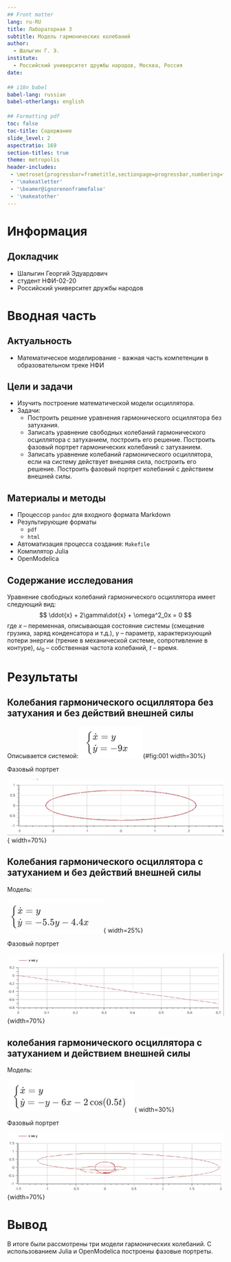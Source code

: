 ```yaml
---
## Front matter
lang: ru-RU
title: Лабораторная 3
subtitle: Модель гармонических колебаний
author:
  - Шалыгин Г. Э.
institute:
  - Российский университет дружбы народов, Москва, Россия
date:

## i18n babel
babel-lang: russian
babel-otherlangs: english

## Formatting pdf
toc: false
toc-title: Содержание
slide_level: 2
aspectratio: 169
section-titles: true
theme: metropolis
header-includes:
 - \metroset{progressbar=frametitle,sectionpage=progressbar,numbering=fraction}
 - '\makeatletter'
 - '\beamer@ignorenonframefalse'
 - '\makeatother'
---
```


# Информация

## Докладчик

  * Шалыгин Георгий Эдуардович
  * студент НФИ-02-20
  * Российский университет дружбы народов

# Вводная часть

## Актуальность

- Математическое моделирование - важная часть компетенции в образовательном треке НФИ

## Цели и задачи

- Изучить построение математической модели осциллятора.
- Задачи:
  - Построить решение уравнения гармонического осциллятора без затухания.
  - Записать уравнение свободных колебаний гармонического осциллятора с затуханием, построить его решение. Построить фазовый портрет гармонических колебаний с затуханием. 
  - Записать уравнение колебаний гармонического осциллятора, если на систему действует внешняя сила, построить его решение. Построить фазовый портрет колебаний с действием внешней силы.


## Материалы и методы

- Процессор `pandoc` для входного формата Markdown
- Результирующие форматы
  - `pdf`
  - `html`
- Автоматизация процесса создания: `Makefile`
- Компилятор Julia
- OpenModelica

## Содержание исследования

Уравнение свободных колебаний гармонического осциллятора имеет следующий вид:
$$
\ddot{x} + 2\gamma\dot{x} + \omega^2_0x = 0
$$
где $x$ – переменная, описывающая состояние системы (смещение грузика, заряд конденсатора и т.д.),  $\gamma$ – параметр, характеризующий потери энергии (трение в механической системе, сопротивление в контуре), $\omega_0$ – собственная частота колебаний, $t$ – время.

# Результаты

## Колебания гармонического осциллятора без затухания и без действий внешней силы

Описывается системой:![модель 1](image\s2.PNG){#fig:001 width=30%}

Фазовый портрет

![Результаты моделирования в openmodelica](image\om12.PNG){ width=70%}

## Колебания гармонического осциллятора c затуханием и без действий внешней силы

Модель:

![модель 2](image\s22.PNG){ width=25%}

Фазовый портрет

![Результаты моделирования 2 в openmodelica](image\om22.PNG){width=70%}

## колебания гармонического осциллятора c затуханием и действием внешней силы

Модель:

![модель 2](image\s3.PNG){ width=30%}

Фазовый портрет

![Результаты моделирования 2 в openmodelica](image\om32.PNG){width=70%}



# Вывод

В итоге были рассмотрены три модели гармонических колебаний. С использованием Julia и OpenModelica построены фазовые портреты.
